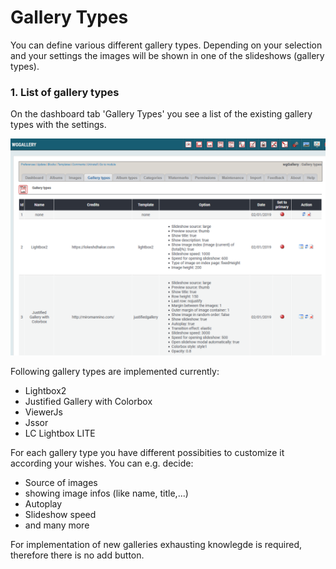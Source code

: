# Gallery Types

You can define various different gallery types. Depending on your selection and your settings the images will be shown in one of the slideshows \(gallery types\).

### 1. List of gallery types

On the dashboard tab 'Gallery Types' you see a list of the existing gallery types with the settings.

![List of gallery types](../../.gitbook/assets/gallerytypes1.png)

Following gallery types are implemented currently:

* Lightbox2
* Justified Gallery with Colorbox
* ViewerJs
* Jssor
* LC Lightbox LITE

For each gallery type you have different possibities to customize it according your wishes. You can e.g. decide:

* Source of images
* showing image infos \(like name, title,...\)
* Autoplay
* Slideshow speed
* and many more

For implementation of new galleries exhausting knowlegde is required, therefore there is no add button.

